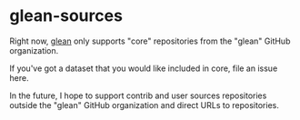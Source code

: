 # glean-sources
Right now, [glean](http://github.com/glean/glean) only supports "core"
repositories from the "glean" GitHub organization.

If you've got a dataset that you would like included in core, file an issue
here.

In the future, I hope to support contrib and user sources repositories outside
the "glean" GitHub organization and direct URLs to repositories.